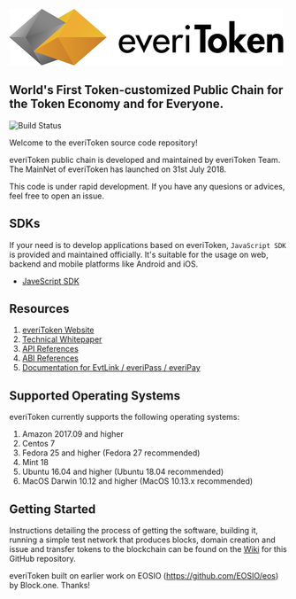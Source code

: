 ![everiToken Logo](./docs/logo.png)

**World's First Token-customized Public Chain for the Token Economy and for Everyone.**
---
![Build Status](https://codebuild.us-east-2.amazonaws.com/badges?uuid=eyJlbmNyeXB0ZWREYXRhIjoiTFFYVEF1UDVXaVZrWGNUOVlKSnphcElOMFBzZUFjZ0QwZHpoNCtseVdFdTVoa3hHeWpOQ1ZzWk51bUVHTXlIRjk4Z1d4UFJrUmVyQ2xVaWhHSkxabURJPSIsIml2UGFyYW1ldGVyU3BlYyI6IkFIWFJNOHZsVjZGOThuVzQiLCJtYXRlcmlhbFNldFNlcmlhbCI6MX0%3D&branch=master)

Welcome to the everiToken source code repository!

everiToken public chain is developed and maintained by everiToken Team. The MainNet of everiToken has launched on 31st July 2018.

This code is under rapid development. If you have any quesions or advices, feel free to open an issue.

## SDKs
If your need is to develop applications based on everiToken, `JavaScript SDK` is provided and maintained officially. It's suitable for the usage on web, backend and mobile platforms like Android and iOS.

* [JaveScript SDK](https://github.com/everitoken/evtjs)

## Resources
1. [everiToken Website](https://everitoken.io/)
2. [Technical Whitepaper](https://everitoken.io/docs/whitepaper.pdf)
3. [API References](docs/API-References.md)
4. [ABI References](docs/ABI-References.md)
5. [Documentation for EvtLink / everiPass / everiPay](docs/EvtLink.md)

## Supported Operating Systems
everiToken currently supports the following operating systems:  
1. Amazon 2017.09 and higher
2. Centos 7
3. Fedora 25 and higher (Fedora 27 recommended)
4. Mint 18
5. Ubuntu 16.04 and higher (Ubuntu 18.04 recommended)
6. MacOS Darwin 10.12 and higher (MacOS 10.13.x recommended)

## Getting Started
Instructions detailing the process of getting the software, building it, running a simple test network that produces blocks, domain creation and issue and transfer tokens to the blockchain can be found on the [Wiki](https://github.com/everitoken/evt/wiki) for this GitHub repository.

everiToken built on earlier work on EOSIO (https://github.com/EOSIO/eos) by Block.one. Thanks!
